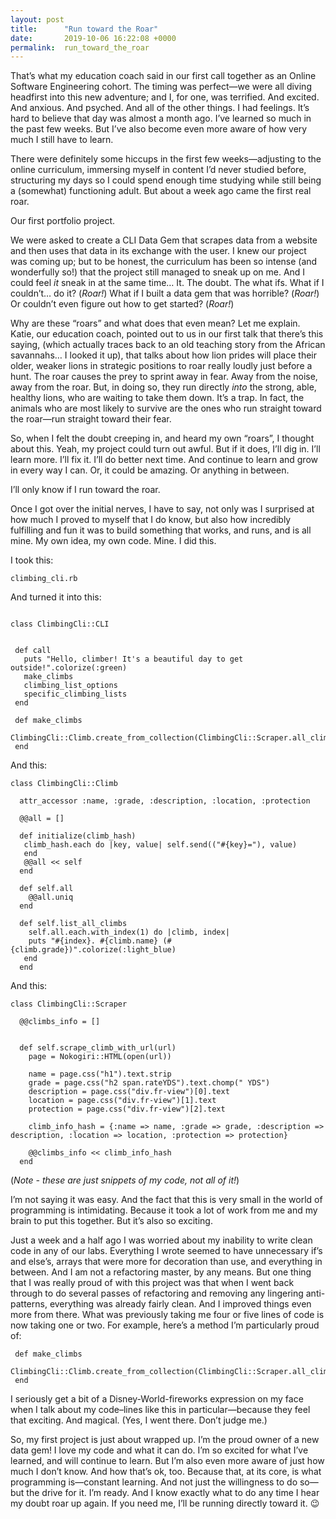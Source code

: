 ```yaml
---
layout: post
title:      "Run toward the Roar"
date:       2019-10-06 16:22:08 +0000
permalink:  run_toward_the_roar
---
```



   That’s what my education coach said in our first call together as an Online Software Engineering cohort. The timing was perfect—we were all diving headfirst into this new adventure; and I, for one, was terrified. And excited. And anxious. And psyched. And all of the other things. I had feelings. It’s hard to believe that day was almost a month ago. I’ve learned so much in the past few weeks. But I’ve also become even more aware of how very much I still have to learn. 
		
   There were definitely some hiccups in the first few weeks—adjusting to the online curriculum, immersing myself in content I’d never studied before, structuring my days so I could spend enough time studying while still being a (somewhat) functioning adult. But about a week ago came the first real roar. 
		
   Our first portfolio project. 
		
   We were asked to create a CLI Data Gem that scrapes data from a website and then uses that data in its exchange with the user. I knew our project was coming up; but to be honest, the curriculum has been so intense (and wonderfully so!) that the project still managed to sneak up on me. And I could feel *it* sneak in at the same time… It. The doubt. The what ifs. What if I couldn’t… do it? (*Roar!*) What if I built a data gem that was horrible? (*Roar!*) Or couldn’t even figure out how to get started? (*Roar!*)
		
   Why are these “roars” and what does that even mean? Let me explain. Katie, our education coach, pointed out to us in our first talk that there’s this saying, (which actually traces back to an old teaching story from the African savannahs… I looked it up), that talks about how lion prides will place their older, weaker lions in strategic positions to roar really loudly just before a hunt. The roar causes the prey to sprint away in fear. Away from the noise, away from the roar. But, in doing so, they run directly *into* the strong, able, healthy lions, who are waiting to take them down. It’s a trap. In fact, the animals who are most likely to survive are the ones who run straight toward the roar—run straight toward their fear.
		
   So, when I felt the doubt creeping in, and heard my own “roars”, I thought about this. Yeah, my project could turn out awful. But if it does, I’ll dig in. I’ll learn more. I’ll fix it. I’ll do better next time. And continue to learn and grow in every way I can. Or, it could be amazing. Or anything in between. 
		
   I’ll only know if I run toward the roar. 
	
   Once I got over the initial nerves, I have to say, not only was I surprised at how much I proved to myself that I do know, but also how incredibly fulfilling and fun it was to build something that works, and runs, and is all mine. My own idea, my own code. Mine. I did this. 
		
I took this:
	
	
`climbing_cli.rb`


 And turned it into this:
 ```

class ClimbingCli::CLI
  
  
  def call 
    puts "Hello, climber! It's a beautiful day to get outside!".colorize(:green)
    make_climbs
    climbing_list_options 
    specific_climbing_lists
  end

  def make_climbs
    ClimbingCli::Climb.create_from_collection(ClimbingCli::Scraper.all_climbs_info)
  end
```
And this:
```
class ClimbingCli::Climb
  
  attr_accessor :name, :grade, :description, :location, :protection 
  
  @@all = []
  
  def initialize(climb_hash)
   climb_hash.each do |key, value| self.send(("#{key}="), value)
   end 
   @@all << self
  end
  
  def self.all
    @@all.uniq 
  end 
  
  def self.list_all_climbs
    self.all.each.with_index(1) do |climb, index|
    puts "#{index}. #{climb.name} (#{climb.grade})".colorize(:light_blue)
   end 
  end 
```
And this: 
```
class ClimbingCli::Scraper 

  @@climbs_info = []
  
  
  def self.scrape_climb_with_url(url)
    page = Nokogiri::HTML(open(url))
    
    name = page.css("h1").text.strip
    grade = page.css("h2 span.rateYDS").text.chomp(" YDS")
    description = page.css("div.fr-view")[0].text
    location = page.css("div.fr-view")[1].text
    protection = page.css("div.fr-view")[2].text
    
    climb_info_hash = {:name => name, :grade => grade, :description => description, :location => location, :protection => protection} 

    @@climbs_info << climb_info_hash
  end 
```
 (*Note - these are just snippets of my code, not all of it!*)

  I’m not saying it was easy. And the fact that this is very small in the world of programming is intimidating. Because it took a lot of work from me and my brain to put this together. But it’s also so exciting.
	
 Just a week and a half ago I was worried about my inability to write clean code in any of our labs. Everything I wrote seemed to have unnecessary if’s and else’s, arrays that were more for decoration than use, and everything in between. And I am not a refactoring master, by any means. But one thing that I was really proud of with this project was that when I went back through to do several passes of refactoring and removing any lingering anti-patterns, everything was already fairly clean. And I improved things even more from there. What was previously taking me four or five lines of code is now taking one or two. For example, here’s a method I’m particularly proud of:
 ```
  def make_climbs
    ClimbingCli::Climb.create_from_collection(ClimbingCli::Scraper.all_climbs_info)
  end
```

  I seriously get a bit of a Disney-World-fireworks expression on my face when I talk about my code–lines like this in particular—because they feel that exciting. And magical. (Yes, I went there. Don’t judge me.)
	
  So, my first project is just about wrapped up. I’m the proud owner of a new data gem! I love my code and what it can do. I’m so excited for what I’ve learned, and will continue to learn. But I’m also even more aware of just how much I don’t know. And how that’s ok, too. Because that, at its core, is what programming is—constant learning. And not just the willingness to do so—but the drive for it. I’m ready. And I know exactly what to do any time I hear my doubt roar up again. If you need me, I’ll be running directly toward it. 😉

	
	
	

			  
				 
				  
					 
		   
			  
			   
	




